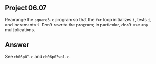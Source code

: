 ## Project 06.07
Rearrange the ```square3.c``` program so that the ```for``` loop initializes ```i```, tests ```i```, and increments ```i```. Don't rewrite the program; in particular, don't use any multiplications.

## Answer
See ```ch06p07.c``` and ```ch06p07sol.c```.
